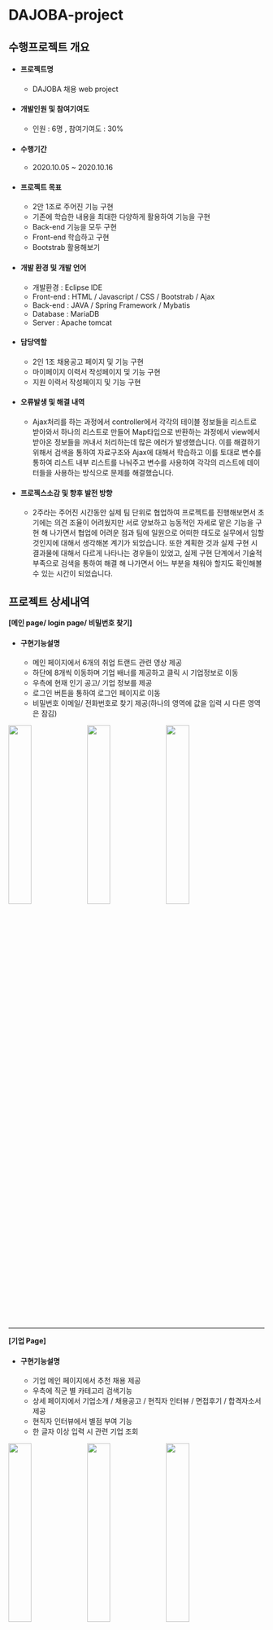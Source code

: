 # DAJOBA-project

## 수행프로젝트 개요 ## 

- #### 프로젝트명
   * DAJOBA 채용 web project
   
- #### 개발인원 및 참여기여도
   * 인원 : 6명 , 참여기여도 : 30%

- #### 수행기간
   * 2020.10.05 ~ 2020.10.16
   
- #### 프로젝트 목표
   * 2안 1조로 주어진 기능 구현
   * 기존에 학습한 내용을 최대한 다양하게 활용하여 기능을 구현
   * Back-end 기능을 모두 구현
   * Front-end 학습하고 구현
   * Bootstrab 활용해보기
   
- #### 개발 환경 및 개발 언어
   * 개발환경  : Eclipse IDE
   * Front-end : HTML / Javascript / CSS / Bootstrab / Ajax
   * Back-end  : JAVA / Spring Framework / Mybatis
   * Database  : MariaDB
   * Server    : Apache tomcat
   
- #### 담당역할
   * 2인 1조 채용공고 페이지 및 기능 구현
   * 마이페이지 이력서 작성페이지 및 기능 구현
   * 지원 이력서 작성페이지 및 기능 구현

- #### 오류발생 및 해결 내역
   * Ajax처리를 하는 과정에서 controller에서 각각의 테이블 정보들을 리스트로 받아와서 하나의 리스트로 만들어 Map타입으로 반환하는 과정에서 view에서 받아온 정보들을 꺼내서 처리하는데 많은 에러가 발생했습니다. 이를 해결하기 위해서 검색을 통하여 자료구조와 Ajax에 대해서 학습하고 이를 토대로 변수를 통하여 리스트 내부 리스트를 나눠주고 변수를 사용하여 각각의 리스트에 데이터들을 사용하는 방식으로 문제를 해결했습니다.   
   
- #### 프로젝스소감 및 향후 발전 방향
   * 2주라는 주어진 시간동안 실제 팀 단위로 협업하여 프로젝트를 진행해보면서 초기에는 의견 조율이 어려웠지만 서로 양보하고 능동적인 자세로 맡은 기능을 구현 해 나가면서 협업에 어려운 점과 팀에 일원으로 어떠한 태도로 실무에서 임할 것인지에 대해서 생각해본 계기가 되었습니다. 
 또한 계획한 것과 실제 구현 시 결과물에 대해서 다르게 나타나는 경우들이 있었고, 실제 구현 단계에서 기술적 부족으로 검색을 통하여 해결 해 나가면서 어느 부분을 채워야 할지도 확인해볼 수 있는 시간이 되었습니다.
     
## 프로젝트 상세내역  ##  
**[메인 page/ login page/ 비밀번호 찾기]**  
- #### 구현기능설명
  * 메인 페이지에서 6개의 취업 트랜드 관련 영상 제공
  * 하단에 8개씩 이동하며 기업 배너를 제공하고 클릭 시 기업정보로 이동
  * 우측에 현재 인기 공고/ 기업 정보를 제공
  * 로그인 버튼을 통하여 로그인 페이지로 이동
  * 비밀번호 이메일/ 전화번호로 찾기 제공(하나의 영역에 값을 입력 시 다른 영역은 잠김)
<div>
  <img src="https://user-images.githubusercontent.com/72076023/101980288-ad527780-3ca7-11eb-9ae9-0880797e633f.png" width="30%"> </img>
  <img src="https://user-images.githubusercontent.com/72076023/101980294-afb4d180-3ca7-11eb-882e-3fe98562d137.png" width="30%"> </img>
  <img src="https://user-images.githubusercontent.com/72076023/101980287-ad527780-3ca7-11eb-8e2c-648458e7f3c0.png" width="30%"> </img>
</div>


--------------------------
**[기업 Page]**  
- #### 구현기능설명
  * 기업 메인 페이지에서 추천 채용 제공
  * 우측에 직군 별 카테고리 검색기능
  * 상세 페이지에서 기업소개 / 채용공고 / 현직자 인터뷰 / 면접후기 / 합격자소서 제공
  * 현직자 인터뷰에서 별점 부여 기능
  * 한 글자 이상 입력 시 관련 기업 조회
<div>
  <img src="https://user-images.githubusercontent.com/72076023/101980290-ae83a480-3ca7-11eb-9dd3-07ff6e0dc5c5.png" width="30%"> </img>
  <img src="https://user-images.githubusercontent.com/72076023/101980292-af1c3b00-3ca7-11eb-949b-65383dbab86a.png" width="30%"> </img>
  <img src="https://user-images.githubusercontent.com/72076023/101980291-af1c3b00-3ca7-11eb-986d-962f2070b492.png" width="30%"> </img>
</div>

--------------------------
**[채용공고 Page]**  
- #### 구현기능설명
  * 채용공고 메인에서 조회수 상위 6개 추천
  * 채용공고 바로가기 클릭 시 조회수 1씩 증가
  * 바로가기 페이지에서 지원하기 가능/ 로그인 하지 않았을 시 로그인 페이지로 이동
  * Ajax : Ajax를 활용하여 세션 정보를 통한 개인 이력서를 받아와서 pop-up창으로 처리
  * 한 글자 이상 입력 시 관련 기업 공고 조회
<div>
  <img src="https://user-images.githubusercontent.com/72076023/101980298-b0e5fe80-3ca7-11eb-8b15-7608fc2418ca.png" width="30%"> </img>
  <img src="https://user-images.githubusercontent.com/72076023/101980286-acb9e100-3ca7-11eb-9555-73a80eb52da7.png" width="30%"> </img>
  <img src="https://user-images.githubusercontent.com/72076023/101980285-acb9e100-3ca7-11eb-9266-35f33e980216.png" width="30%"> </img>
</div>

--------------------------
**[마이페이지 – 정보수정/이력서작성/지원현황]**  
- #### 구현기능설명
  * 개인 정보 수정 시 비밀번호 일치여부 확인 시 항목 변경 가능
  * 이력서 작성 시 이미지 업로드 바로 확인가능
  * 추가 버튼을 통하여 다수항목 추가 / 삭제버튼으로 항목 삭제 가능
  * 항목이 비어 있는 상태에서 작성완료 시 미 기재 항목을 알려줌
  * 작성 된 이력서 현황 페이지에서 작성된 이력서 확인 가능
  * 지원현황 페이지에서 채공공고 지원 시 사용한 이력서명 / 지원공고명/ 지원기업 확인 가능
<div>
    <img src="https://user-images.githubusercontent.com/72076023/101980293-afb4d180-3ca7-11eb-8c0e-754b8d9ea62d.png" width="30%"> </img>
    <img src="https://user-images.githubusercontent.com/72076023/101980295-b04d6800-3ca7-11eb-98b0-0f8fba92e8c1.png" width="30%"> </img>
    <img src="https://user-images.githubusercontent.com/72076023/101980297-b0e5fe80-3ca7-11eb-813c-3d5545c400fc.png" width="30%"> </img>
</div>
<div>
  <img src="https://user-images.githubusercontent.com/72076023/101980283-ab88b400-3ca7-11eb-8a3e-0c45f86725a8.png" width="50%"> </img>
  <img src="https://user-images.githubusercontent.com/72076023/101980284-ac214a80-3ca7-11eb-957b-956cb4275631.png" width="50%"> </img>
</div>
  

--------------------------
**[커뮤니티 page]**  
- #### 구현기능설명
  * 제목을 통하여 상세 내역보기
  * 상세내역을 볼 시 조회수 1씩 증가
  * 게시글 수정/ 삭제 시 세션 정보를 통하여 본인 확인
  * 로그인 시 댓글 작성 가능
  
<div>
  <img src="https://user-images.githubusercontent.com/72076023/101980289-adeb0e00-3ca7-11eb-8608-2942283bf7d7.png"> </img>
</div>

